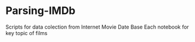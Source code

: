 # Parsing-IMDb
Scripts for data colection from Internet Movie Date Base
Each notebook for key topic of films
